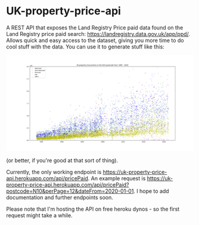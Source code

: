 # UK-property-price-api

A REST API that exposes the Land Registry Price paid data found on the Land Registry price paid search: https://landregistry.data.gov.uk/app/ppd/. Allows quick and easy access to the dataset, giving you more time to do cool stuff with the data. You can use it to generate stuff like this:

![Alt text](/misc/n10_transactions.png?raw=true "Optional Title")

(or better, if you're good at that sort of thing).

Currently, the only working endpoint is https://uk-property-price-api.herokuapp.com/api/pricePaid. An example request is https://uk-property-price-api.herokuapp.com/api/pricePaid?postcode=N10&perPage=12&dateFrom=2020-01-01. I hope to add documentation and further endpoints soon.

Please note that I'm hosting the API on free heroku dynos - so the first request might take a while.
